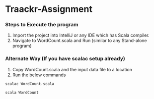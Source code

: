 # Traackr-Assignment

### Steps to Execute the program

1. Import the project into IntelliJ or any IDE which has Scala compiler.
2. Navigate to WordCount.scala and Run (similar to any Stand-alone program)

### Alternate Way (If you have scalac setup already)

1. Copy WordCount.scala and the input data file to a location
2. Run the below commands

```scalac WordCount.scala```

```scala WordCount```